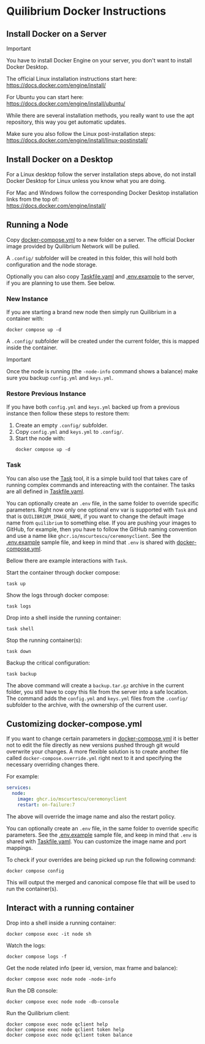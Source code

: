 # Quilibrium Docker Instructions

## Install Docker on a Server

> [!IMPORTANT]
> You have to install Docker Engine on your server, you don't want to install Docker Desktop.

The official Linux installation instructions start here:  
https://docs.docker.com/engine/install/

For Ubuntu you can start here:  
https://docs.docker.com/engine/install/ubuntu/

While there are several installation methods, you really want to use the apt repository, this way you get
automatic updates.

Make sure you also follow the Linux post-installation steps:  
https://docs.docker.com/engine/install/linux-postinstall/

## Install Docker on a Desktop

For a Linux desktop follow the server installation steps above, do not install Docker Desktop for Linux unless
you know what you are doing.

For Mac and Windows follow the corresponding Docker Desktop installation links from the top of:  
https://docs.docker.com/engine/install/

## Running a Node

Copy [docker-compose.yml](docker-compose.yml) to a new folder on a server. The official
Docker image provided by Quilibrium Network will be pulled.

A `.config/` subfolder will be created in this folder, this will hold both configuration
and the node storage.

Optionally you can also copy [Taskfile.yaml](Taskfile.yaml) and [.env.example](.env.example) to the
server, if you are planning to use them. See below.

### New Instance

If you are starting a brand new node then simply run Quilibrium in a container with:
```shell
docker compose up -d
```

A `.config/` subfolder will be created under the current folder, this is mapped inside the container.

> [!IMPORTANT]
> Once the node is running (the `-node-info` command shows a balance) make sure you backup
> `config.yml` and `keys.yml`.

### Restore Previous Instance

If you have both `config.yml` and `keys.yml` backed up from a previous instance then follow these
steps to restore them:

1. Create an empty `.config/` subfolder.
2. Copy `config.yml` and `keys.yml` to `.config/`. 
3. Start the node with:
   ```shell
   docker compose up -d
   ```

### Task

You can also use the [Task](https://taskfile.dev/) tool, it is a simple build tool that takes care of running
complex commands and intereacting with the container. The tasks are all defined in
[Taskfile.yaml](Taskfile.yaml).

You can optionally create an `.env` file, in the same folder to override specific parameters. Right now
only one optional env var is supported with `Task` and that is `QUILIBRIUM_IMAGE_NAME`, if you want to change the
default image name from `quilibrium` to something else. If you are pushing your images to GitHub, for example, then you
have to follow the GitHub naming convention and use a name like `ghcr.io/mscurtescu/ceremonyclient`. See the
[.env.example](.env.example) sample file, and keep in mind that `.env` is shared with
[docker-compose.yml](docker-compose.yml).

Bellow there are example interactions with `Task`.

Start the container through docker compose:
```shell
task up
```

Show the logs through docker compose:
```shell
task logs
```

Drop into a shell inside the running container:
```shell
task shell
```

Stop the running container(s):
```shell
task down
```

Backup the critical configuration:
```shell
task backup
```

The above command will create a `backup.tar.gz` archive in the current folder, you still have to copy this
file from the server into a safe location. The command adds the `config.yml` and `keys.yml` files from
the `.config/` subfolder to the archive, with the ownership of the current user.


## Customizing docker-compose.yml

If you want to change certain parameters in [docker-compose.yml](docker-compose.yml) it is better not
to edit the file directly as new versions pushed through git would overwrite your changes. A more
flexible solution is to create another file called `docker-compose.override.yml` right next to it
and specifying the necessary overriding changes there.

For example:
```yaml
services:
  node:
    image: ghcr.io/mscurtescu/ceremonyclient
    restart: on-failure:7
```

The above will override the image name and also the restart policy.

You can optionally create an `.env` file, in the same folder to override specific parameters. See the
[.env.example](.env.example) sample file, and keep in mind that `.env` is shared with
[Taskfile.yaml](Taskfile.yaml). You can customize the image name and port mappings.

To check if your overrides are being picked up run the following command:
```shell
docker compose config
```

This will output the merged and canonical compose file that will be used to run the container(s).


## Interact with a running container

Drop into a shell inside a running container:
```shell
docker compose exec -it node sh
```

Watch the logs:
```shell
docker compose logs -f
```

Get the node related info (peer id, version, max frame and balance):
```shell
docker compose exec node node -node-info
```

Run the DB console:
```shell
docker compose exec node node -db-console
```

Run the Quilibrium client:
```shell
docker compose exec node qclient help
docker compose exec node qclient token help
docker compose exec node qclient token balance
```
